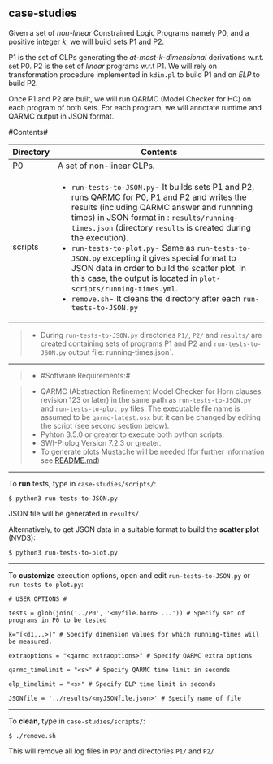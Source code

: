 
## **case-studies** ##

Given a set of *non-linear* Constrained Logic Programs namely P0,  and a positive integer *k*, we will build sets  P1 and P2. 

P1 is the set of CLPs generating the *at-most-k-dimensional* derivations w.r.t. set P0. P2 is the set of *linear* programs w.r.t P1. We will rely on transformation procedure implemented in `kdim.pl` to build P1 and on *ELP* to build P2.

Once P1 and P2 are built, we will run QARMC (Model Checker for HC) on each program of both sets. For each program, we will annotate runtime and QARMC output in JSON format.

#Contents#

Directory | Contents															|
---------------|--------------------------------------------------------------------|
P0			   | A set of non-linear CLPs.	 															|
scripts			   | <ul><li>`run-tests-to-JSON.py`- It builds sets P1 and P2, runs QARMC for P0, P1 and P2 and writes the results (including QARMC answer and runnning times) in JSON format in : `results/running-times.json` (directory `results` is created during the execution).</li><li>`run-tests-to-plot.py`- Same as `run-tests-to-JSON.py` excepting it gives special format to JSON data in order to build the scatter plot. In this case, the output is located in `plot-scripts/running-times.yml`.</li> <li>`remove.sh`- It cleans the directory after each `run-tests-to-JSON.py`

> - During `run-tests-to-JSON.py` directories `P1/`, `P2/` and `results/` are created containing sets of programs P1 and P2 and `run-tests-to-JSON.py` output file: running-times.json`.
----------


> - #Software Requirements:#

> - QARMC (Abstraction Refinement Model Checker for Horn clauses, revision 123 or later)  in the same path as `run-tests-to-JSON.py` and `run-tests-to-plot.py` files. The executable file name is assumed to be `qarmc-latest.osx` but it can be changed by editing the script (see second section below).
> - Pyhton 3.5.0 or greater to execute both python scripts.
> - SWI-Prolog Version 7.2.3 or greater.
>- To generate plots Mustache will be needed (for further information see [README.md](https://github.com/elenagutiv/Linearisation-2015/blob/master/plot-scripts/README.md))


----------

To **run** tests, type in `case-studies/scripts/`:

`$ python3 run-tests-to-JSON.py`

JSON file will be generated in `results/`

Alternatively, to get JSON data in a suitable format to build the **scatter plot** (NVD3):

`$ python3 run-tests-to-plot.py`

----------

To **customize** execution options, open and edit `run-tests-to-JSON.py` or `run-tests-to-plot.py`:


`# USER OPTIONS #`

`tests = glob(join('../P0', '<myfile.horn> ...')) # Specify set of programs in P0 to be tested`

`k="[<d1,..>]" # Specify dimension values for which running-times will be measured.`

`extraoptions = "<qarmc extraoptions>" # Specify QARMC extra options`

`qarmc_timelimit = "<s>" # Specify QARMC time limit in seconds`

`elp_timelimit = "<s>" # Specify ELP time limit in seconds`

`JSONfile = '../results/<myJSONfile.json>' # Specify name of file`

----------


To **clean**, type in `case-studies/scripts/`:

`$ ./remove.sh`

This will remove all log files in `PO/` and directories `P1/` and `P2/`